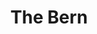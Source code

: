 ---
pid: fs196
title: The Bern
location_transcription: Race St. Pier
coordinates: "[-75.138866911862, 39.953092603681]"
zipcode: '19106'
gen_neighborhood: Center City
neighborhood: Society Hill,Old City
outside_phl: 
age: '27'
age_range: 20-29
instagram: 
image_file_name: fs_196.jpg
proposal_transcription: 
topic: Animals
topic_summary: '0'
type: Other No Form
keywords_other: bern
credit: 
image_labels: 
twitter: 
facebook: 
permalink: "/monuments/fs196/"
layout: item-page
---